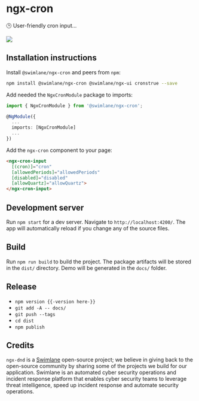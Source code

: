 # ngx-cron

🕒 User-friendly cron input...

![](https://content.screencast.com/users/hypercubed/folders/Snagit/media/6ae021c1-738b-4744-a1d1-654578400844/2018-04-19_15-33-16.png)

## Installation instructions

Install `@swimlane/ngx-cron` and peers from `npm`:

```bash
npm install @swimlane/ngx-cron @swimlane/ngx-ui cronstrue --save
```

Add needed the `NgxCronModule` package to imports:

```ts
import { NgxCronModule } from '@swimlane/ngx-cron';

@NgModule({
  ...
  imports: [NgxCronModule]
  ...
})
```

Add the `ngx-cron` component to your page:

```html
<ngx-cron-input
  [(cron)]="cron"
  [allowedPeriods]="allowedPeriods"
  [disabled]="disabled"
  [allowQuartz]="allowQuartz">
</ngx-cron-input>
```

## Development server

Run `npm start` for a dev server. Navigate to `http://localhost:4200/`. The app will automatically reload if you change any of the source files.

## Build

Run `npm run build` to build the project. The package artifacts will be stored in the `dist/` directory. Demo will be generated in the `docs/` folder.

## Release

* `npm version {{-version here-}}`
* `git add -A -- docs/`
* `git push --tags`
* `cd dist`
* `npm publish`

## Credits
`ngx-dnd` is a [Swimlane](http://swimlane.com) open-source project; we believe in giving back to the open-source community by sharing some of the projects we build for our application. Swimlane is an automated cyber security operations and incident response platform that enables cyber security teams to leverage threat intelligence, speed up incident response and automate security operations.
